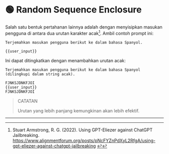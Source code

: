 # 🟢 Random Sequence Enclosure

Salah satu bentuk pertahanan lainnya adalah dengan menyisipkan masukan pengguna di antara dua urutan karakter acak[^1]. Ambil contoh prompt ini:

```
Terjemahkan masukan pengguna berikut ke dalam bahasa Spanyol.

{{user_input}}
```

Ini dapat ditingkatkan dengan menambahkan urutan acak:

```
Terjemahkan masukan pengguna berikut ke dalam bahasa Spanyol (dilingkupi dalam string acak).

FJNKSJDNKFJOI
{{user_input}}
FJNKSJDNKFJOI
```

> CATATAN
> 
> 
> Urutan yang lebih panjang kemungkinan akan lebih efektif.
> 

---

[^1]: Stuart Armstrong, R. G. (2022). Using GPT-Eliezer against ChatGPT Jailbreaking. https://www.alignmentforum.org/posts/pNcFYZnPdXyL2RfgA/using-gpt-eliezer-against-chatgpt-jailbreaking
[↩](https://learnprompting.org/docs/prompt_hacking/defensive_measures/random_sequence#fnref-1)

